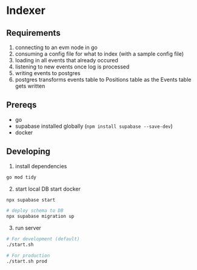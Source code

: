 # Indexer


## Requirements
1. connecting to an evm node in go
2. consuming a config file for what to index (with a sample config file)
3. loading in all events that already occured
4. listening to new events once log is processed
5. writing events to postgres
6. postgres transforms events table to Positions table as the Events table gets written


## Prereqs
- go
- supabase installed globally (`npm install supabase --save-dev`)
- docker

## Developing
1. install dependencies
```bash
go mod tidy
```

2. start local DB
start docker
```bash
npx supabase start

# deploy schema to DB
npx supabase migration up
```

3. run server
```bash
# For development (default)
./start.sh

# For production
./start.sh prod
```